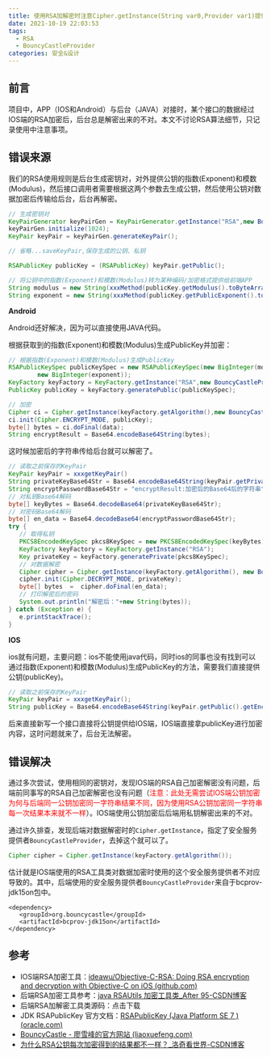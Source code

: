 ```yaml
---
title: 使用RSA加解密时注意Cipher.getInstance(String var0,Provider var1)提供的Provider是否正确
date: 2021-10-19 22:03:53
tags:
  - RSA
  - BouncyCastleProvider
categories: 安全&设计
---
```


## 前言

项目中，APP（IOS和Android）与后台（JAVA）对接时，某个接口的数据经过IOS端的RSA加密后，后台总是解密出来的不对。本文不讨论RSA算法细节，只记录使用中注意事项。

## 错误来源

我们的RSA使用规则是后台生成密钥对，对外提供公钥的指数(Exponent)和模数(Modulus)，然后接口调用者需要根据这两个参数去生成公钥，然后使用公钥对数据加密后传输给后台，后台再解密。

```java
// 生成密钥对
KeyPairGenerator keyPairGen = KeyPairGenerator.getInstance("RSA",new BouncyCastleProvider());
keyPairGen.initialize(1024);
KeyPair keyPair = keyPairGen.generateKeyPair();

// 省略...saveKeyPair,保存生成的公钥、私钥

RSAPublicKey publicKey = (RSAPublicKey) keyPair.getPublic();

// 将公钥中的指数(Exponent)和模数(Modulus)转为某种编码/加密格式提供给前端APP
String modulus = new String(xxxMethod(publicKey.getModulus().toByteArray()));
String exponent = new String(xxxMethod(publicKey.getPublicExponent().toByteArray()));
```

**Android**

Android还好解决，因为可以直接使用JAVA代码。

根据获取到的指数(Exponent)和模数(Modulus)生成PublicKey并加密：

```java
// 根据指数(Exponent)和模数(Modulus)生成PublicKey
RSAPublicKeySpec publicKeySpec = new RSAPublicKeySpec(new BigInteger(modulus),
        new BigInteger(exponent));
KeyFactory keyFactory = KeyFactory.getInstance("RSA",new BouncyCastleProvider());
PublicKey publicKey = keyFactory.generatePublic(publicKeySpec);

// 加密
Cipher ci = Cipher.getInstance(keyFactory.getAlgorithm(),new BouncyCastleProvider());
ci.init(Cipher.ENCRYPT_MODE, publicKey);
byte[] bytes = ci.doFinal(data);
String encryptResult = Base64.encodeBase64String(bytes);
```

这时候加密后的字符串传给后台就可以解密了。

```java
// 读取之前保存的KeyPair
KeyPair keyPair = xxxgetKeyPair()
String privateKeyBase64Str = Base64.encodeBase64String(keyPair.getPrivate().getEncoded());
String encryptPasswordBase64Str = "encryptResult:加密后的Base64后的字符串";
// 对私钥Base64解码
byte[] keyBytes = Base64.decodeBase64(privateKeyBase64Str);
// 对密码Base64解码
byte[] en_data = Base64.decodeBase64(encryptPasswordBase64Str);
try {
   // 取得私钥
   PKCS8EncodedKeySpec pkcs8KeySpec = new PKCS8EncodedKeySpec(keyBytes);
   KeyFactory keyFactory = KeyFactory.getInstance("RSA");
   Key privateKey = keyFactory.generatePrivate(pkcs8KeySpec);
   // 对数据解密
   Cipher cipher = Cipher.getInstance(keyFactory.getAlgorithm(), new BouncyCastleProvider());
   cipher.init(Cipher.DECRYPT_MODE, privateKey);
   byte[] bytes  =  cipher.doFinal(en_data);
   // 打印解密后的密码
   System.out.println("解密后："+new String(bytes));
} catch (Exception e) {
   e.printStackTrace();
}
```

**IOS**

ios就有问题，主要问题：ios不能使用java代码，同时ios的同事也没有找到可以通过指数(Exponent)和模数(Modulus)生成PublicKey的方法，需要我们直接提供公钥(publicKey)。

```java
// 读取之前保存的KeyPair
KeyPair keyPair = xxxgetKeyPair();
String publicKey = Base64.encodeBase64String(keyPair.getPublic().getEncoded());
```

后来直接新写一个接口直接将公钥提供给IOS端，IOS端直接拿publicKey进行加密内容，这时问题就来了，后台无法解密。

## 错误解决

通过多次尝试，使用相同的密钥对，发现IOS端的RSA自己加密解密没有问题，后端前同事写的RSA自己加密解密也没有问题（<span style="color:red">注意：此处无需尝试IOS端公钥加密为何与后端同一公钥加密同一字符串结果不同，因为使用RSA公钥加密同一字符串每一次结果本来就不一样</span>）。IOS端使用公钥加密后后端用私钥解密出来的不对。

通过许久排查，发现后端对数据解密时的`Cipher.getInstance`，指定了安全服务提供者`BouncyCastleProvider`，去掉这个就可以了。

```java
Cipher cipher = Cipher.getInstance(keyFactory.getAlgorithm());
```

估计就是IOS端使用的RSA工具类对数据加密时使用的这个安全服务提供者不对应导致的。其中，后端使用的安全服务提供者`BouncyCastleProvider`来自于bcprov-jdk15on包中。

```
<dependency>
   <groupId>org.bouncycastle</groupId>
   <artifactId>bcprov-jdk15on</artifactId>
</dependency>
```

## 参考

- IOS端RSA加密工具：[ideawu/Objective-C-RSA: Doing RSA encryption and decryption with Objective-C on iOS (github.com)](https://github.com/ideawu/Objective-C-RSA)
- 后端RSA加密工具参考：[java RSAUtils 加密工具类_After 95-CSDN博客](https://blog.csdn.net/after95/article/details/79954310)
- 后端RSA加解密工具类源码：<a :href="$withBase('/code/RSAUtils.zip')" download="RSAUtils.zip">点击下载</a>
- JDK RSAPublicKey 官方文档：[RSAPublicKey (Java Platform SE 7 ) (oracle.com)](https://docs.oracle.com/javase/7/docs/api/java/security/interfaces/RSAPublicKey.html)
- [BouncyCastle - 廖雪峰的官方网站 (liaoxuefeng.com)](https://www.liaoxuefeng.com/wiki/1252599548343744/1305362418368545)
- [为什么RSA公钥每次加密得到的结果都不一样？_洛奇看世界-CSDN博客](https://blog.csdn.net/guyongqiangx/article/details/74930951)

